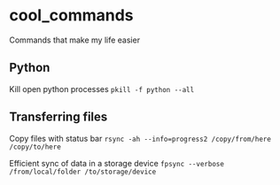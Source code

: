 # cool_commands
Commands that make my life easier

## Python
Kill open python processes
```pkill -f python --all```

## Transferring files
Copy files with status bar
```rsync -ah --info=progress2 /copy/from/here /copy/to/here```

Efficient sync of data in a storage device
```fpsync --verbose /from/local/folder /to/storage/device```


